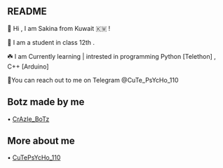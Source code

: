 ## README
🌸 Hi , I am Sakina from Kuwait 🇰🇼 !

🦋 I am a student in class 12th .

☘️ I am Currently learning | intrested in programming Python [Telethon] , C++ [Arduino]

🌼You can reach out to me on Telegram @CuTe_PsYcHo_110

## Botz made by me
• [CrAzIe_BoTz](https://t.me/CrAzIe_BoTz)

## More about me
• [CuTePsYcHo_110](t.me/CuTePsYcHo_110)

<!---
SakinaOp/SakinaOp is a ✨ special ✨ repository because its `README.md` (this file) appears on your GitHub profile.
You can click the Preview link to take a look at your changes.
--->
